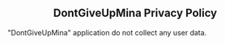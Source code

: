 <center><h2><b>DontGiveUpMina</b> Privacy Policy</h2></center>

"DontGiveUpMina" application do not collect any user data.